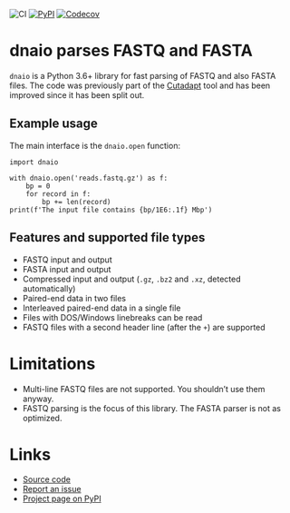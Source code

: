 ![CI](https://github.com/marcelm/dnaio/workflows/CI/badge.svg)
[![PyPI](https://img.shields.io/pypi/v/dnaio.svg?branch=master)](https://pypi.python.org/pypi/dnaio)
[![Codecov](https://codecov.io/gh/marcelm/dnaio/branch/master/graph/badge.svg)](https://codecov.io/gh/marcelm/dnaio)

# dnaio parses FASTQ and FASTA

`dnaio` is a Python 3.6+ library for fast parsing of FASTQ and also FASTA files. The code was previously part of the
[Cutadapt](https://cutadapt.readthedocs.io/) tool and has been improved since it has been split out.


## Example usage

The main interface is the `dnaio.open` function:

    import dnaio

    with dnaio.open('reads.fastq.gz') as f:
        bp = 0
        for record in f:
            bp += len(record)
    print(f'The input file contains {bp/1E6:.1f} Mbp')


## Features and supported file types

- FASTQ input and output
- FASTA input and output
- Compressed input and output (`.gz`, `.bz2` and `.xz`, detected automatically)
- Paired-end data in two files
- Interleaved paired-end data in a single file
- Files with DOS/Windows linebreaks can be read
- FASTQ files with a second header line (after the `+`) are supported


# Limitations

- Multi-line FASTQ files are not supported. You shouldn’t use them anyway.
- FASTQ parsing is the focus of this library. The FASTA parser is not as optimized.


# Links

* [Source code](https://github.com/marcelm/dnaio/)
* [Report an issue](https://github.com/marcelm/dnaio/issues)
* [Project page on PyPI](https://pypi.python.org/pypi/dnaio/)
